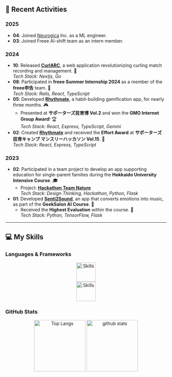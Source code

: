 ## 🚀 Recent Activities

### **2025**
- **04**: Joined [Neurogica](https://github.com/Neurogica) Inc. as a ML engineer.
- **03**: Joined Freee AI-shift team as an intern member.

### **2024**
- **10**: Released **[CurlARC](https://github.com/g-ohara/CurlArc-Web)**, a web application revolutionizing curling match recording and management. 🥌  
  _Tech Stack: Nextjs, Go_
- **08**: Participated in **freee Summer Internship 2024** as a member of the **freee申告** team. 💼  
  _Tech Stack: Rails, React, TypeScript_
- **05**: Developed **[Rhythmate](https://github.com/ayanami77/Rhythmate-Web)**, a habit-building gamification app, for nearly three months. 🎮  
  - Presented at **サポーターズ技育博 Vol.2** and won the **GMO Internet Group Award**! 🏆  
  _Tech Stack: React, Express, TypeScript, Gemini_
- **02**: Created **[Rhythmate](https://github.com/ayanami77/Rhythmate-Web)** and received the **Effort Award** at **サポーターズ 技育キャンプ マンスリーハッカソン Vol.15**. 🏅  
  _Tech Stack: React, Express, TypeScript_

### **2023**
- **02**: Participated in a team project to develop an app supporting education for single-parent families during the **Hokkaido University Intensive Course**. 🎓  
  - Project: **[Hackathon Team Nature](https://github.com/dyoshyy/hackathon_team_nature)**  
  _Tech Stack: Design Thinking, Hackathon, Python, Flask_
- **01**: Developed **[Senti2Sound](https://github.com/dyoshyy/Senti2Sound)**, an app that converts emotions into music, as part of the **GeekSalon AI Course**. 🎵  
  - Received the **Highest Evaluation** within the course. 🌟  
  _Tech Stack: Python, TensorFlow, Flask_

---

## 💻 My Skills

### **Languages & Frameworks**
<p align="center"> 
  <img alt="Skills" height="60px" src="https://skillicons.dev/icons?i=python,tensorflow,pytorch,flask" /> <br>
  <img alt="Skills" height="60px" src="https://skillicons.dev/icons?i=go,ts,ruby,react,nextjs,express,prisma,rails," />
</p>

### **GitHub Stats**
<p align="center"> 
  <img alt="Top Langs" height="160px" src="https://github-readme-stats.vercel.app/api/top-langs/?username=dyoshyy&layout=compact&show_icons=true&theme=onedark" />
  <img alt="github stats" height="160px" src="https://github-readme-stats.vercel.app/api?username=dyoshyy&theme=onedark&show_icons=ture" />
</p>
